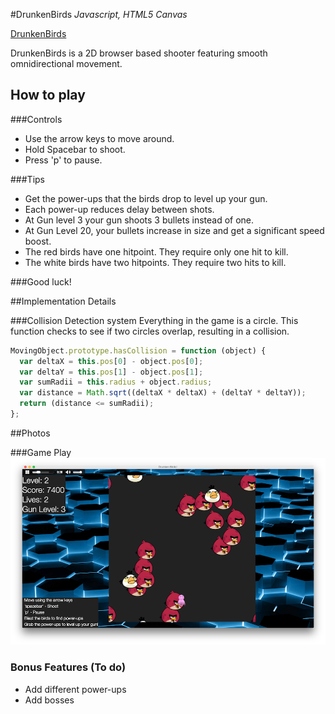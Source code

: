 #DrunkenBirds
*Javascript, HTML5 Canvas*

[DrunkenBirds](http://www.justintung.rocks/DrunkenBirds)

DrunkenBirds is a 2D browser based shooter featuring smooth omnidirectional movement.

## How to play

###Controls
- Use the arrow keys to move around.
- Hold Spacebar to shoot.
- Press 'p' to pause.

###Tips
- Get the power-ups that the birds drop to level up your gun.
- Each power-up reduces delay between shots.
- At Gun level 3 your gun shoots 3 bullets instead of one.
- At Gun Level 20, your bullets increase in size and get a significant speed boost.
- The red birds have one hitpoint. They require only one hit to kill.
- The white birds have two hitpoints. They require two hits to kill.

###Good luck!


##Implementation Details

###Collision Detection system
Everything in the game is a circle. This function checks to see if two circles overlap, resulting in a collision.
```Javascript
MovingObject.prototype.hasCollision = function (object) {
  var deltaX = this.pos[0] - object.pos[0];
  var deltaY = this.pos[1] - object.pos[1];
  var sumRadii = this.radius + object.radius;
  var distance = Math.sqrt((deltaX * deltaX) + (deltaY * deltaY));
  return (distance <= sumRadii);
};
```

##Photos

###Game Play
![Game](/images/game.png)

### Bonus Features (To do)
- Add different power-ups
- Add bosses
